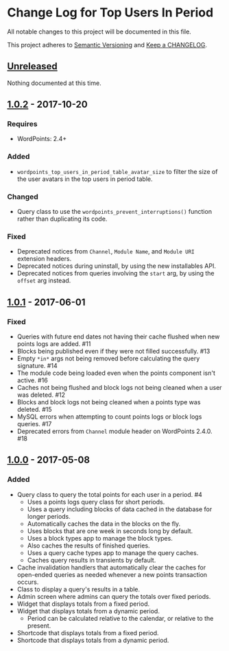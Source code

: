 # Change Log for Top Users In Period

All notable changes to this project will be documented in this file.

This project adheres to [Semantic Versioning](http://semver.org/) and [Keep a CHANGELOG](http://keepachangelog.com/).

## [Unreleased]

Nothing documented at this time.

## [1.0.2] - 2017-10-20

### Requires

- WordPoints: 2.4+

### Added

- `wordpoints_top_users_in_period_table_avatar_size` to filter the size of the user avatars in the top users in period table.

### Changed

- Query class to use the `wordpoints_prevent_interruptions()` function rather than duplicating its code.

### Fixed

- Deprecated notices from `Channel`, `Module Name`, and `Module URI` extension headers.
- Deprecated notices during uninstall, by using the new installables API.
- Deprecated notices from queries involving the `start` arg, by using the `offset` arg instead.

## [1.0.1] - 2017-06-01

### Fixed

- Queries with future end dates not having their cache flushed when new points logs
  are added. #11
- Blocks being published even if they were not filled successfully. #13
- Empty `*in*` args not being removed before calculating the query signature. #14
- The module code being loaded even when the points component isn't active. #16
- Caches not being flushed and block logs not being cleaned when a user was deleted. #12
- Blocks and block logs not being cleaned when a points type was deleted. #15
- MySQL errors when attempting to count points logs or block logs queries. #17
- Deprecated errors from `Channel` module header on WordPoints 2.4.0. #18

## [1.0.0] - 2017-05-08

### Added

- Query class to query the total points for each user in a period. #4
  - Uses a points logs query class for short periods.
  - Uses a query including blocks of data cached in the database for longer periods.
  - Automatically caches the data in the blocks on the fly.
  - Uses blocks that are one week in seconds long by default.
  - Uses a block types app to manage the block types.
  - Also caches the results of finished queries.
  - Uses a query cache types app to manage the query caches.
  - Caches query results in transients by default.
- Cache invalidation handlers that automatically clear the caches for open-ended
  queries as needed whenever a new points transaction occurs.
- Class to display a query's results in a table.
- Admin screen where admins can query the totals over fixed periods.
- Widget that displays totals from a fixed period.
- Widget that displays totals from a dynamic period.
  - Period can be calculated relative to the calendar, or relative to the present.
- Shortcode that displays totals from a fixed period.
- Shortcode that displays totals from a dynamic period.

[unreleased]: https://github.com/WordPoints/top-users-in-period/compare/master...HEAD
[1.0.2]: https://github.com/WordPoints/top-users-in-period/compare/1.0.1...1.0.2
[1.0.1]: https://github.com/WordPoints/top-users-in-period/compare/1.0.0...1.0.1
[1.0.0]: https://github.com/WordPoints/top-users-in-period/compare/...1.0.0
